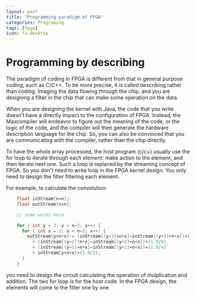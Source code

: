 ```yaml
---
layout: post
title: "Programming paradigm of FPGA"
categories: Programing
tags: [fpga]
icon: fa-desktop
---
```


Programming by describing
===
The paradigm of coding in FPGA is different from that in general purpose
coding, such as C/C++. To be more precise, it is called describing rather
than coding. Imaging the data flowing through the chip, and you are
designing a filter in the chip that can make some operation on the data.

When you are designing the kernel with Java, the code that you write
doesn't have a directly impact to the configuration of FPGA. Instead, the
Maxcompiler will endeavor to figure out the meaning of the code, or the
logic of the code, and the compiler will then generate the hardware
description language for the chip. So, you can also be convinced that you
are communicating with the compiler, rather than the chip directly.

To have the whole array processed, the host program (c/c+) usually use the
for loop to iterate through each element: make action to the element, and
then iterate next one. Such a loop is replaced by the streaming concept of
FPGA. So you don't need to write loop in the FPGA kernel design. You only
need to design the filter filtering each element.

For example, to calculate the convolution:

``` java
    float inStream[n∗n];
    float outStream[n∗n];

    // some works here

    for ( int y = 3; y < n−3; y++) {
      for ( int x = 3; x < n−3; x++) {
        outStream[y∗n+x] = (inStream[(y−3)∗n+x]−inStream[(y+3)∗n+x])∗(1.0/16)
          + (inStream[(y−2)*n+x]−inStream[(y+2)∗n+x])∗(1.0/8)
          + (inStream[(y−1)∗n+x]−inStream[(y+1)∗n+x])∗(1.0/4)
          + inStream[y∗n+x]∗(1.0/2);
      }
    }
```

you need to design the circuit calculating the operation of mulplication
and addition. The two for loop is for the host code. In the FPGA design,
the elements will come to the filter one by one.
